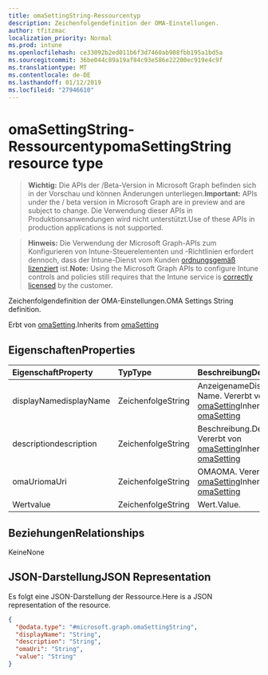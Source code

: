 ```yaml
---
title: omaSettingString-Ressourcentyp
description: Zeichenfolgendefinition der OMA-Einstellungen.
author: tfitzmac
localization_priority: Normal
ms.prod: intune
ms.openlocfilehash: ce33092b2ed011b6f3d7460ab988fbb195a1bd5a
ms.sourcegitcommit: 36be044c89a19af84c93e586e22200ec919e4c9f
ms.translationtype: MT
ms.contentlocale: de-DE
ms.lasthandoff: 01/12/2019
ms.locfileid: "27946610"
---
```

# <a name="omasettingstring-resource-type"></a><span data-ttu-id="42e20-103">omaSettingString-Ressourcentyp</span><span class="sxs-lookup"><span data-stu-id="42e20-103">omaSettingString resource type</span></span>

> <span data-ttu-id="42e20-104">**Wichtig:** Die APIs der /Beta-Version in Microsoft Graph befinden sich in der Vorschau und können Änderungen unterliegen.</span><span class="sxs-lookup"><span data-stu-id="42e20-104">**Important:** APIs under the / beta version in Microsoft Graph are in preview and are subject to change.</span></span> <span data-ttu-id="42e20-105">Die Verwendung dieser APIs in Produktionsanwendungen wird nicht unterstützt.</span><span class="sxs-lookup"><span data-stu-id="42e20-105">Use of these APIs in production applications is not supported.</span></span>

> <span data-ttu-id="42e20-106">**Hinweis:** Die Verwendung der Microsoft Graph-APIs zum Konfigurieren von Intune-Steuerelementen und -Richtlinien erfordert dennoch, dass der Intune-Dienst vom Kunden [ordnungsgemäß lizenziert](https://go.microsoft.com/fwlink/?linkid=839381) ist.</span><span class="sxs-lookup"><span data-stu-id="42e20-106">**Note:** Using the Microsoft Graph APIs to configure Intune controls and policies still requires that the Intune service is [correctly licensed](https://go.microsoft.com/fwlink/?linkid=839381) by the customer.</span></span>

<span data-ttu-id="42e20-107">Zeichenfolgendefinition der OMA-Einstellungen.</span><span class="sxs-lookup"><span data-stu-id="42e20-107">OMA Settings String definition.</span></span>

<span data-ttu-id="42e20-108">Erbt von [omaSetting](../resources/intune-deviceconfig-omasetting.md).</span><span class="sxs-lookup"><span data-stu-id="42e20-108">Inherits from [omaSetting](../resources/intune-deviceconfig-omasetting.md)</span></span>

## <a name="properties"></a><span data-ttu-id="42e20-109">Eigenschaften</span><span class="sxs-lookup"><span data-stu-id="42e20-109">Properties</span></span>
|<span data-ttu-id="42e20-110">Eigenschaft</span><span class="sxs-lookup"><span data-stu-id="42e20-110">Property</span></span>|<span data-ttu-id="42e20-111">Typ</span><span class="sxs-lookup"><span data-stu-id="42e20-111">Type</span></span>|<span data-ttu-id="42e20-112">Beschreibung</span><span class="sxs-lookup"><span data-stu-id="42e20-112">Description</span></span>|
|:---|:---|:---|
|<span data-ttu-id="42e20-113">displayName</span><span class="sxs-lookup"><span data-stu-id="42e20-113">displayName</span></span>|<span data-ttu-id="42e20-114">Zeichenfolge</span><span class="sxs-lookup"><span data-stu-id="42e20-114">String</span></span>|<span data-ttu-id="42e20-115">Anzeigename</span><span class="sxs-lookup"><span data-stu-id="42e20-115">Display Name.</span></span> <span data-ttu-id="42e20-116">Vererbt von [omaSetting](../resources/intune-deviceconfig-omasetting.md)</span><span class="sxs-lookup"><span data-stu-id="42e20-116">Inherited from [omaSetting](../resources/intune-deviceconfig-omasetting.md)</span></span>|
|<span data-ttu-id="42e20-117">description</span><span class="sxs-lookup"><span data-stu-id="42e20-117">description</span></span>|<span data-ttu-id="42e20-118">Zeichenfolge</span><span class="sxs-lookup"><span data-stu-id="42e20-118">String</span></span>|<span data-ttu-id="42e20-119">Beschreibung.</span><span class="sxs-lookup"><span data-stu-id="42e20-119">Description.</span></span> <span data-ttu-id="42e20-120">Vererbt von [omaSetting](../resources/intune-deviceconfig-omasetting.md)</span><span class="sxs-lookup"><span data-stu-id="42e20-120">Inherited from [omaSetting](../resources/intune-deviceconfig-omasetting.md)</span></span>|
|<span data-ttu-id="42e20-121">omaUri</span><span class="sxs-lookup"><span data-stu-id="42e20-121">omaUri</span></span>|<span data-ttu-id="42e20-122">Zeichenfolge</span><span class="sxs-lookup"><span data-stu-id="42e20-122">String</span></span>|<span data-ttu-id="42e20-123">OMA</span><span class="sxs-lookup"><span data-stu-id="42e20-123">OMA.</span></span> <span data-ttu-id="42e20-124">Vererbt von [omaSetting](../resources/intune-deviceconfig-omasetting.md)</span><span class="sxs-lookup"><span data-stu-id="42e20-124">Inherited from [omaSetting](../resources/intune-deviceconfig-omasetting.md)</span></span>|
|<span data-ttu-id="42e20-125">Wert</span><span class="sxs-lookup"><span data-stu-id="42e20-125">value</span></span>|<span data-ttu-id="42e20-126">Zeichenfolge</span><span class="sxs-lookup"><span data-stu-id="42e20-126">String</span></span>|<span data-ttu-id="42e20-127">Wert.</span><span class="sxs-lookup"><span data-stu-id="42e20-127">Value.</span></span>|

## <a name="relationships"></a><span data-ttu-id="42e20-128">Beziehungen</span><span class="sxs-lookup"><span data-stu-id="42e20-128">Relationships</span></span>
<span data-ttu-id="42e20-129">Keine</span><span class="sxs-lookup"><span data-stu-id="42e20-129">None</span></span>
## <a name="json-representation"></a><span data-ttu-id="42e20-130">JSON-Darstellung</span><span class="sxs-lookup"><span data-stu-id="42e20-130">JSON Representation</span></span>
<span data-ttu-id="42e20-131">Es folgt eine JSON-Darstellung der Ressource.</span><span class="sxs-lookup"><span data-stu-id="42e20-131">Here is a JSON representation of the resource.</span></span>
<!-- {
  "blockType": "resource",
  "@odata.type": "microsoft.graph.omaSettingString"
}
-->
``` json
{
  "@odata.type": "#microsoft.graph.omaSettingString",
  "displayName": "String",
  "description": "String",
  "omaUri": "String",
  "value": "String"
}
```





